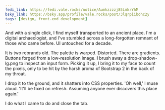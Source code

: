 ```yaml
---
fedi_link: https://fedi.vale.rocks/notice/Aumkzzzzj85LmkrYhM
bsky_link: https://bsky.app/profile/vale.rocks/post/3lqrpiibohc2y
tags: [design, front-end development]
---
```


And with a single click, I find myself transported to an ancient place. I'm a digital archaeologist, and I've stumbled across a long-forgotten remnant of those who came before. UI untouched for a decade.

It is two rebrands old. The palette is warped. Distorted. There are gradients. Buttons forged from a low-resolution image. I brush away a drop-shadow-lg.png to inspect an input form. Picking it up, I bring it to my face to count the pixels, only to be hit by the harsh aroma of Bootstrap 2 in the back of my throat.

I drop it to the ground, and it shatters into CSS properties. 'Oh well,' I muse aloud. 'It'll be fixed on refresh. Assuming anyone ever discovers this place again.'

I do what I came to do and close the tab.
